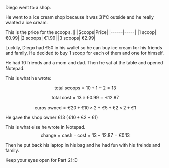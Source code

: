 Diego went to a shop.

He went to a ice cream shop because it was 31°C outside and he really wanted a ice cream.

This is the price for the scoops.
🍨
|Scoops|Price|
|------|-----|
|1 scoop| €0.99|
|2 scoops| €1.99|
|3 scoops| €2.99|

Luckily, Diego had €50 in his wallet so he can buy ice cream for his friends and family. He decided to buy 1 scoop for  each of them and one for himself.

He had 10 friends and a mom and dad. Then he sat at the table and opened Notepad.

This is what he wrote:

$$
\textrm{total scoops} = 10 + 1 + 2 = 13
$$

$$
\textrm{total cost} = 13 \times €0.99 = €12.87
$$

$$
\textrm{euros owned} = €20 + €10 \times 2 + €5 + €2 \times 2 + €1
$$

He gave the shop owner €13 ($€10 + €2 + €1$) 

This is what else he wrote in Notepad.
$$
\textrm{change} = \textrm{cash} - \textrm{cost} = 13 - 12.87 =€0.13
$$

Then he put back his laptop in his bag 
and he had fun with his freinds and family.

Keep your eyes open for Part 2! :D